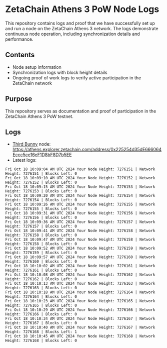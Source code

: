 # ZetaChain Athens 3 PoW Node Logs
This repository contains logs and proof that we have successfully set up and run a node on the ZetaChain Athens 3 network. The logs demonstrate continuous node operation, including synchronization details and performance.

## Contents
- Node setup information
- Synchronization logs with block height details
- Ongoing proof of work logs to verify active participation in the ZetaChain network

## Purpose
This repository serves as documentation and proof of participation in the ZetaChain Athens 3 PoW testnet.

## Logs

- [Third Bunny](https://thirdbunny.xyz/) node: https://athens.explorer.zetachain.com/address/0x225254d35dE666064Eccc5ce16eF1D8bF8D7b5EE
- Latest logs:
```
Fri Oct 18 10:09:04 AM UTC 2024 Your Node Height: 7276151 | Network Height: 7276151 | Blocks Left: 0
Fri Oct 18 10:09:10 AM UTC 2024 Your Node Height: 7276152 | Network Height: 7276152 | Blocks Left: 0
Fri Oct 18 10:09:15 AM UTC 2024 Your Node Height: 7276153 | Network Height: 7276153 | Blocks Left: 0
Fri Oct 18 10:09:20 AM UTC 2024 Your Node Height: 7276154 | Network Height: 7276154 | Blocks Left: 0
Fri Oct 18 10:09:26 AM UTC 2024 Your Node Height: 7276155 | Network Height: 7276155 | Blocks Left: 0
Fri Oct 18 10:09:31 AM UTC 2024 Your Node Height: 7276156 | Network Height: 7276156 | Blocks Left: 0
Fri Oct 18 10:09:36 AM UTC 2024 Your Node Height: 7276157 | Network Height: 7276157 | Blocks Left: 0
Fri Oct 18 10:09:41 AM UTC 2024 Your Node Height: 7276158 | Network Height: 7276158 | Blocks Left: 0
Fri Oct 18 10:09:47 AM UTC 2024 Your Node Height: 7276158 | Network Height: 7276158 | Blocks Left: 0
Fri Oct 18 10:09:52 AM UTC 2024 Your Node Height: 7276159 | Network Height: 7276159 | Blocks Left: 0
Fri Oct 18 10:09:57 AM UTC 2024 Your Node Height: 7276160 | Network Height: 7276160 | Blocks Left: 0
Fri Oct 18 10:10:02 AM UTC 2024 Your Node Height: 7276161 | Network Height: 7276161 | Blocks Left: 0
Fri Oct 18 10:10:08 AM UTC 2024 Your Node Height: 7276162 | Network Height: 7276162 | Blocks Left: 0
Fri Oct 18 10:10:13 AM UTC 2024 Your Node Height: 7276163 | Network Height: 7276163 | Blocks Left: 0
Fri Oct 18 10:10:18 AM UTC 2024 Your Node Height: 7276164 | Network Height: 7276164 | Blocks Left: 0
Fri Oct 18 10:10:23 AM UTC 2024 Your Node Height: 7276165 | Network Height: 7276165 | Blocks Left: 0
Fri Oct 18 10:10:29 AM UTC 2024 Your Node Height: 7276166 | Network Height: 7276166 | Blocks Left: 0
Fri Oct 18 10:10:34 AM UTC 2024 Your Node Height: 7276167 | Network Height: 7276167 | Blocks Left: 0
Fri Oct 18 10:10:40 AM UTC 2024 Your Node Height: 7276167 | Network Height: 7276168 | Blocks Left: 1
Fri Oct 18 10:10:45 AM UTC 2024 Your Node Height: 7276168 | Network Height: 7276168 | Blocks Left: 0
```
